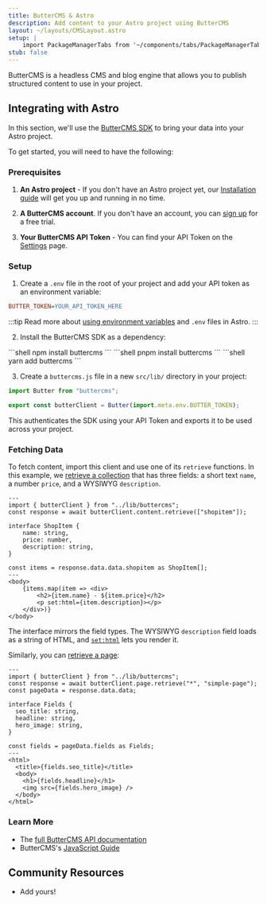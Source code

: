 ```yaml
---
title: ButterCMS & Astro
description: Add content to your Astro project using ButterCMS
layout: ~/layouts/CMSLayout.astro
setup: |
    import PackageManagerTabs from '~/components/tabs/PackageManagerTabs.astro'
stub: false
---
```


ButterCMS is a headless CMS and blog engine that allows you to publish structured content to use in your project.

## Integrating with Astro

In this section, we'll use the [ButterCMS SDK](https://www.npmjs.com/package/buttercms) to bring your data into your Astro project.

To get started, you will need to have the following:

### Prerequisites

1. **An Astro project** - If you don't have an Astro project yet, our [Installation guide](/en/install/auto/) will get you up and running in no time.

2. **A ButterCMS account**. If you don't have an account, you can [sign up](https://buttercms.com/join/) for a free trial.

3. **Your ButterCMS API Token** - You can find your API Token on the [Settings](https://buttercms.com/settings/) page.

### Setup

1. Create a `.env` file in the root of your project and add your API token as an environment variable:

```ini title=".env"
BUTTER_TOKEN=YOUR_API_TOKEN_HERE
```

:::tip
Read more about [using environment variables](/en/guides/environment-variables/) and `.env` files in Astro.
:::

2. Install the ButterCMS SDK as a dependency:
<PackageManagerTabs>
  <Fragment slot="npm">
  ```shell
  npm install buttercms
  ```
  </Fragment>
  <Fragment slot="pnpm">
  ```shell
  pnpm install buttercms
  ```
  </Fragment>
  <Fragment slot="yarn">
  ```shell
  yarn add buttercms
  ```
  </Fragment>
</PackageManagerTabs>

3. Create a `buttercms.js` file in a new `src/lib/` directory in your project:

```js title="src/lib/buttercms.js"
import Butter from "buttercms";

export const butterClient = Butter(import.meta.env.BUTTER_TOKEN);
```

This authenticates the SDK using your API Token and exports it to be used across your project.

### Fetching Data
To fetch content, import this client and use one of its `retrieve` functions. In this example, we [retrieve a collection](https://buttercms.com/docs/api/#retrieve-a-collection) that has three fields: a short text `name`, a number `price`, and a WYSIWYG `description`. 

```astro title="src/pages/ShopItem.astro"
---
import { butterClient } from "../lib/buttercms";
const response = await butterClient.content.retrieve(["shopitem"]);

interface ShopItem {
	name: string,
	price: number,
	description: string,
}

const items = response.data.data.shopitem as ShopItem[];
---
<body>
	{items.map(item => <div>
		<h2>{item.name} - ${item.price}</h2>
		<p set:html={item.description}></p>
	</div>)}
</body>
```

The interface mirrors the field types. The WYSIWYG `description` field loads as a string of HTML, and [`set:html`](/en/reference/directives-reference/#sethtml) lets you render it.

Similarly, you can [retrieve a page](https://buttercms.com/docs/api/#get-a-single-page):

```astro title="src/pages/ShopItem.astro"
---
import { butterClient } from "../lib/buttercms";
const response = await butterClient.page.retrieve("*", "simple-page");
const pageData = response.data.data;

interface Fields {
  seo_title: string,
  headline: string,
  hero_image: string,
}

const fields = pageData.fields as Fields;
---
<html>
  <title>{fields.seo_title}</title>
  <body>
    <h1>{fields.headline}</h1>
    <img src={fields.hero_image} />
  </body>
</html>
```

### Learn More

- The [full ButterCMS API documentation](https://buttercms.com/docs/api/)
- ButterCMS's [JavaScript Guide](https://buttercms.com/docs/api-client/javascript/)

## Community Resources 
- Add yours!
